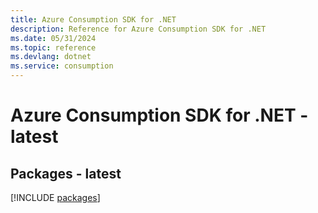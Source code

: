 ```yaml
---
title: Azure Consumption SDK for .NET
description: Reference for Azure Consumption SDK for .NET
ms.date: 05/31/2024
ms.topic: reference
ms.devlang: dotnet
ms.service: consumption
---
```

# Azure Consumption SDK for .NET - latest
## Packages - latest
[!INCLUDE [packages](consumption-index.md)]